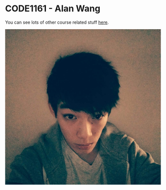# CODE1161 - Alan Wang

You can see lots of other course related stuff [here](https://notionparallax.co.uk/CODE1161).

![a photo of me](mugshot.png)

